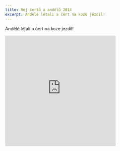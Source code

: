 ```yaml
---
title: Rej čertů a andělů 2014
excerpt: Andělé létali a čert na koze jezdil!
---
```


Andělé létali a čert na koze jezdil!

<iframe src="http://www.rajce.net/a12769164/mini?bgcolor=&photoNameVisible=0" name="rajce-net" width="356" height="356" frameborder="0" scrolling="no" allowtransparency="true"></iframe>